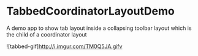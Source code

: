 # TabbedCoordinatorLayoutDemo
A demo app to show tab layout inside a collapsing toolbar layout which is the child of a coordinator layout

![tabbed-gif]http://i.imgur.com/TM0Q5JA.gifv
